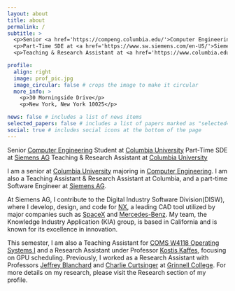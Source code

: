 ```yaml
---
layout: about
title: about
permalink: /
subtitle: >
  <p>Senior <a href='https://compeng.columbia.edu/'>Computer Engineering</a> Student at <a href='https://www.columbia.edu/'> Columbia University</a></p>
  <p>Part-Time SDE at <a href='https://www.sw.siemens.com/en-US/'>Siemens AG</a></p>
  <p>Teaching & Research Assistant at <a href='https://www.columbia.edu/'>Columbia University</a></p>

profile:
  align: right
  image: prof_pic.jpg
  image_circular: false # crops the image to make it circular
  more_info: >
    <p>30 Morningside Drive</p>
    <p>New York, New York 10025</p>

news: false # includes a list of news items
selected_papers: false # includes a list of papers marked as "selected={true}"
social: true # includes social icons at the bottom of the page
---
```

Senior [Computer Engineering](https://compeng.columbia.edu/) Student at [Columbia University](https://www.columbia.edu/)
Part-Time SDE at [Siemens AG](https://www.sw.siemens.com/en-US/)
Teaching & Research Assistant at [Columbia University](https://www.columbia.edu/)

I am a senior at [Columbia University](https://www.columbia.edu/) majoring in [Computer Engineering](https://compeng.columbia.edu/). I am also a Teaching Assistant & Research Assistant at Columbia, and a part-time Software Engineer at [Siemens AG](https://www.siemens.com/).

At Siemens AG, I contribute to the Digital Industry Software Division(DISW), where I develop, design, and code for [NX](https://plm.sw.siemens.com/en-US/nx/), a leading CAD tool utilized by major companies such as [SpaceX](https://www.spacex.com/) and [Mercedes-Benz](https://www.mbusa.com/). My team, the Knowledge Industry Application (KIA) group, is based in California and is known for its excellence in innovation.

This semester, I am also a Teaching Assistant for [COMS W4118 Operating Systems I](https://www.cs.columbia.edu/~nieh/teaching/w4118/) and a Research Assistant under Professor [Kostis Kaffes](https://www.cs.columbia.edu/~kkaffes/), focusing on GPU scheduling. Previously, I worked as a Research Assistant with Professors [Jeffrey Blanchard](https://blanchard.math.grinnell.edu/) and [Charlie Curtsinger](https://curtsinger.cs.grinnell.edu/) at [Grinnell College](https://www.grinnell.edu/). For more details on my research, please visit the Research section of my profile.
